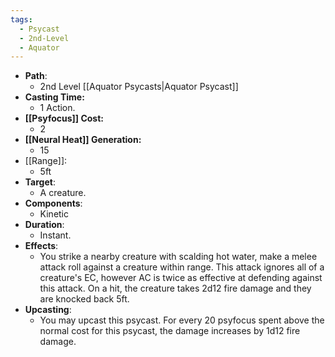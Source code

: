 ```yaml
---
tags:
  - Psycast
  - 2nd-Level
  - Aquator
---
```

- **Path**:
	- 2nd Level [[Aquator Psycasts|Aquator Psycast]]
- **Casting Time:**
	- 1 Action.
- **[[Psyfocus]] Cost:**
	- 2
- **[[Neural Heat]] Generation:**
	- 15
- [[Range]]:
	- 5ft
- **Target**:
	- A creature.
- **Components**:
	- Kinetic
- **Duration**:
	- Instant.
- **Effects**:
	- You strike a nearby creature with scalding hot water, make a melee attack roll against a creature within range. This attack ignores all of a creature's EC, however AC is twice as effective at defending against this attack. On a hit, the creature takes 2d12 fire damage and they are knocked back 5ft.
- **Upcasting**:
	- You may upcast this psycast. For every 20 psyfocus spent above the normal cost for this psycast, the damage increases by 1d12 fire damage.
